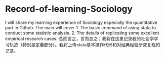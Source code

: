 # Record-of-learning-Sociology
I will share my learning experience of Sociology especially the quantitative part in Github. The main will cover 1. The basic command of using stata to conduct some statistic analysis. 2. The details of replicating some excellent empirical research cases.
总而言之，言而总之；我将在这里记录我的社会学学习轨迹（特别是定量部分）。我将上传stata基本操作代码和对经典经验研究复现的记录。
